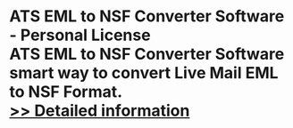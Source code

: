 # ATS EML to NSF Converter Software - Personal License<br />ATS EML to NSF Converter Software smart way to convert Live Mail EML to NSF Format.<br />[>> Detailed information](https://secure.shareit.com/shareit/product.html?productid=300778228&affiliateid=200057808)